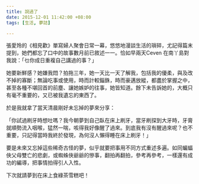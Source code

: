```yaml
---
title: 說過了
date: 2015-12-01 11:42:00 +08:00
tags: [生活, 夢誌]

---
```


  
  
  
張愛玲的《相見歡》單寫婦人聚會日常一幕，悠悠地漫談生活的瑣碎，尤記得篇末提到，她們都忘了口中的故事數月前已敘述一一。恰如早兩天Ceven 在南丫島對我說：「乜你成日重複自己講過的事？」  
  
她要新鮮感？她嫌我悶？拍拖三年，她一天比一天了解我，包括我的優柔，與及改不掉的寡斷；無論吃事或使用，時而計較錙銖，時而豪邁放縱，都盡於掌握之中，甚至各種不堪回首的前塵、讓她嫉妒的往事，她皆知道。餘下未告訴她的，大概只有毫不重要的，又已被我遺忘的東西了。  
  
於是我就拿了當天清晨剛好未忘掉的夢來分享：  
  
「你試過刷牙時想吐嗎？我今朝夢到自己臥在床上刷牙，當牙刷探到大牙時，牙膏就順勢流入咽喉，猛然一喘，咳得我好像醒了過來。到底我有沒有醒過來呢？也不重要，只記得當時我終於發現，為何沒人懶得睡在床上刷牙！」  
  
要是未來又忘掉這些稀奇古怪的夢，似乎就要把事用不同方式重述多遍。如同蝙蝠俠父母雙亡的悲劇，或蜘蛛俠爺爺的慘事，翻拍再翻拍，參考再參考，一樣還有成功的編導，把事情拍得引人入性。  
  
下次就請夢到在床上食綠茶雪糕吧！  
  
  
